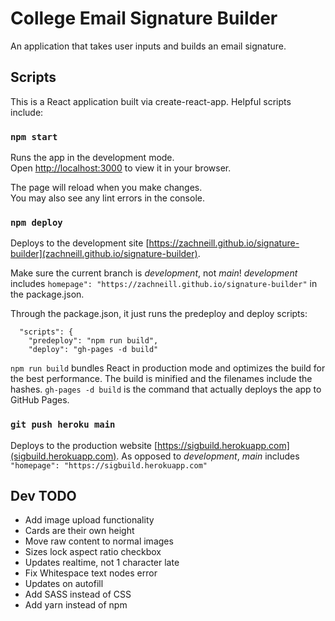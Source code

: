 # College Email Signature Builder

An application that takes user inputs and builds an email signature. 

## Scripts

This is a React application built via create-react-app. Helpful scripts include: 

### `npm start`

Runs the app in the development mode.\
Open [http://localhost:3000](http://localhost:3000) to view it in your browser.

The page will reload when you make changes.\
You may also see any lint errors in the console.

### `npm deploy` 

Deploys to the development site [https://zachneill.github.io/signature-builder](zachneill.github.io/signature-builder). 

Make sure the current branch is *development*, not *main*! 
*development* includes `homepage": "https://zachneill.github.io/signature-builder"` in the package.json.

Through the package.json, it just runs the predeploy and deploy scripts: 
```
  "scripts": {
    "predeploy": "npm run build",
    "deploy": "gh-pages -d build"
```
`npm run build` bundles React in production mode and optimizes the build for the best performance. 
The build is minified and the filenames include the hashes. `gh-pages -d build` is the command that 
actually deploys the app to GitHub Pages.

### `git push heroku main` 

Deploys to the production website [https://sigbuild.herokuapp.com](sigbuild.herokuapp.com). 
As opposed to *development*, *main* includes `"homepage": "https://sigbuild.herokuapp.com"`

## Dev TODO 
- Add image upload functionality
- Cards are their own height
- Move raw content to normal images
- Sizes lock aspect ratio checkbox
- Updates realtime, not 1 character late
- Fix Whitespace text nodes error 
- Updates on autofill
- Add SASS instead of CSS
- Add yarn instead of npm